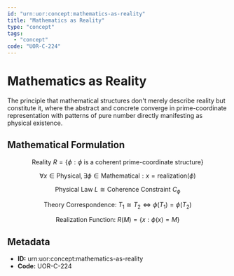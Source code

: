 ```yaml
---
id: "urn:uor:concept:mathematics-as-reality"
title: "Mathematics as Reality"
type: "concept"
tags:
  - "concept"
code: "UOR-C-224"
---
```


# Mathematics as Reality

The principle that mathematical structures don't merely describe reality but constitute it, where the abstract and concrete converge in prime-coordinate representation with patterns of pure number directly manifesting as physical existence.

## Mathematical Formulation

$$
\text{Reality } R = \{\phi : \phi \text{ is a coherent prime-coordinate structure}\}
$$

$$
\forall x \in \text{Physical}, \exists \phi \in \text{Mathematical} : x = \text{realization}(\phi)
$$

$$
\text{Physical Law } L \cong \text{Coherence Constraint } C_\phi
$$

$$
\text{Theory Correspondence: } T_1 \cong T_2 \iff \phi(T_1) = \phi(T_2)
$$

$$
\text{Realization Function: } R(M) = \{x : \phi(x) = M\}
$$

## Metadata

- **ID:** urn:uor:concept:mathematics-as-reality
- **Code:** UOR-C-224

